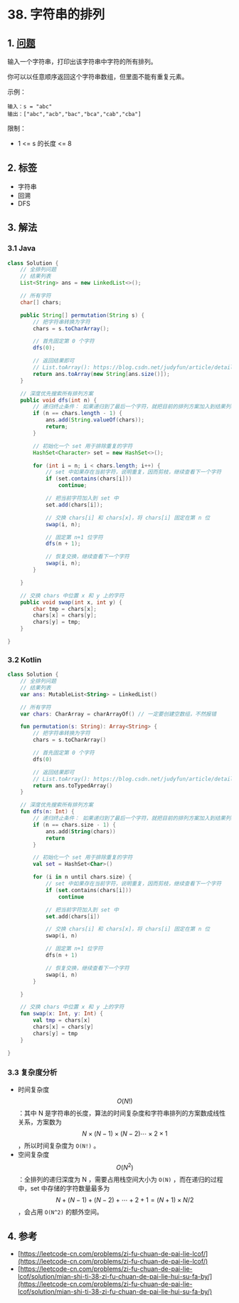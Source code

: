 # 38. 字符串的排列

## 1. [问题](https://leetcode-cn.com/problems/zi-fu-chuan-de-pai-lie-lcof/)

输入一个字符串，打印出该字符串中字符的所有排列。

你可以以任意顺序返回这个字符串数组，但里面不能有重复元素。

示例：

```text
输入：s = "abc"
输出：["abc","acb","bac","bca","cab","cba"]
```

限制：

* 1 &lt;= s 的长度 &lt;= 8

## 2. 标签

* 字符串
* 回溯
* DFS

## 3. 解法

### 3.1 Java

```java
class Solution {
    // 全排列问题
    // 结果列表
    List<String> ans = new LinkedList<>();

    // 所有字符
    char[] chars;

    public String[] permutation(String s) {
        // 把字符串转换为字符
        chars = s.toCharArray();

        // 首先固定第 0 个字符
        dfs(0);

        // 返回结果即可
        // List.toArray(): https://blog.csdn.net/judyfun/article/details/50239127
        return ans.toArray(new String[ans.size()]);
    }

    // 深度优先搜索所有排列方案
    public void dfs(int n) {
        // 递归终止条件： 如果递归到了最后一个字符，就把目前的排列方案加入到结果列表里
        if (n == chars.length - 1) {
            ans.add(String.valueOf(chars));
            return;
        }

        // 初始化一个 set 用于排除重复的字符
        HashSet<Character> set = new HashSet<>();

        for (int i = n; i < chars.length; i++) {
            // set 中如果存在当前字符，说明重复，因而剪枝，继续查看下一个字符
            if (set.contains(chars[i]))
                continue;

            // 把当前字符加入到 set 中
            set.add(chars[i]);

            // 交换 chars[i] 和 chars[x]，将 chars[i] 固定在第 n 位
            swap(i, n);

            // 固定第 n+1 位字符
            dfs(n + 1);

            // 恢复交换，继续查看下一个字符
            swap(i, n);
        }

    }

    // 交换 chars 中位置 x 和 y 上的字符
    public void swap(int x, int y) {
        char tmp = chars[x];
        chars[x] = chars[y];
        chars[y] = tmp;
    }

}
```

### 3.2 Kotlin

```kotlin
class Solution {
    // 全排列问题
    // 结果列表
    var ans: MutableList<String> = LinkedList()

    // 所有字符
    var chars: CharArray = charArrayOf() // 一定要创建空数组，不然报错

    fun permutation(s: String): Array<String> {
        // 把字符串转换为字符
        chars = s.toCharArray()

        // 首先固定第 0 个字符
        dfs(0)

        // 返回结果即可
        // List.toArray(): https://blog.csdn.net/judyfun/article/details/50239127
        return ans.toTypedArray()
    }

    // 深度优先搜索所有排列方案
    fun dfs(n: Int) {
        // 递归终止条件： 如果递归到了最后一个字符，就把目前的排列方案加入到结果列表里
        if (n == chars.size - 1) {
            ans.add(String(chars))
            return
        }

        // 初始化一个 set 用于排除重复的字符
        val set = HashSet<Char>()

        for (i in n until chars.size) {
            // set 中如果存在当前字符，说明重复，因而剪枝，继续查看下一个字符
            if (set.contains(chars[i]))
                continue

            // 把当前字符加入到 set 中
            set.add(chars[i])

            // 交换 chars[i] 和 chars[x]，将 chars[i] 固定在第 n 位
            swap(i, n)

            // 固定第 n+1 位字符
            dfs(n + 1)

            // 恢复交换，继续查看下一个字符
            swap(i, n)
        }

    }

    // 交换 chars 中位置 x 和 y 上的字符
    fun swap(x: Int, y: Int) {
        val tmp = chars[x]
        chars[x] = chars[y]
        chars[y] = tmp
    }

}
```

### 3.3 复杂度分析

* 时间复杂度$$O(N!)$$：其中 N 是字符串的长度，算法的时间复杂度和字符串排列的方案数成线性关系，方案数为 $$N \times (N-1) \times (N-2) \cdots \times 2 \times 1$$ ，所以时间复杂度为 `O(N!)` 。
* 空间复杂度 $$O(N^2)$$：全排列的递归深度为 N ，需要占用栈空间大小为 `O(N)` ，而在递归的过程中，set 中存储的字符数量最多为 $$N+(N-1)+(N-2)+ \cdots + 2 + 1 = (N+1) \times N / 2$$ ，会占用 `O(N^2)` 的额外空间。 

## 4. 参考

* [https://leetcode-cn.com/problems/zi-fu-chuan-de-pai-lie-lcof/](https://leetcode-cn.com/problems/zi-fu-chuan-de-pai-lie-lcof/)
* [https://leetcode-cn.com/problems/zi-fu-chuan-de-pai-lie-lcof/solution/mian-shi-ti-38-zi-fu-chuan-de-pai-lie-hui-su-fa-by/](https://leetcode-cn.com/problems/zi-fu-chuan-de-pai-lie-lcof/solution/mian-shi-ti-38-zi-fu-chuan-de-pai-lie-hui-su-fa-by/)

